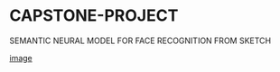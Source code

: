 # CAPSTONE-PROJECT
SEMANTIC NEURAL MODEL FOR FACE RECOGNITION FROM SKETCH

[image](https://user-images.githubusercontent.com/113563175/218830504-d6d98888-1422-46c9-994b-ecfb2d9a765e.png)
